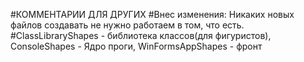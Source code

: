 #КОММЕНТАРИИ ДЛЯ ДРУГИХ
#Внес изменения: Никаких новых файлов создавать не нужно работаем в том, что есть.
#ClassLibraryShapes - библиотека классов(для фигуристов), ConsoleShapes - Ядро проги, WinFormsAppShapes - фронт

